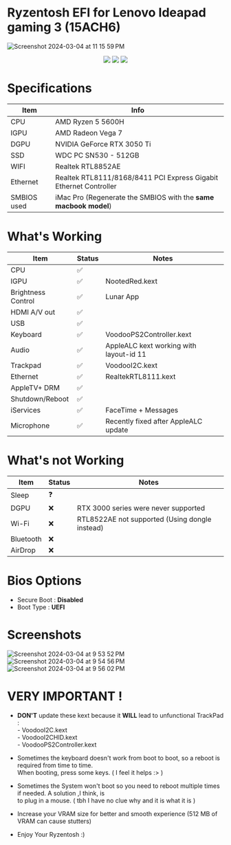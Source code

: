 # Ryzentosh EFI for Lenovo Ideapad gaming 3 (15ACH6)
![Screenshot 2024-03-04 at 11 15 59 PM](https://github.com/Mouadh-Jedli/ideapad-gaming-3-ryzentosh/assets/53920740/b4e5eba3-fc70-442b-9db0-631a83ccb743)

<div id="badges" align="center">
  <img src="https://img.shields.io/badge/OC-1.0.1-blue">
  <img src="https://img.shields.io/badge/macOS-Ventura_13.7-orange">
  <img src="https://img.shields.io/badge/macOS-Sonoma_14.1.1-green">
</div>

# Specifications

| Item  | Info  |
| ------------ | ------------ |
| CPU  |  AMD Ryzen 5 5600H |
| IGPU  |  AMD Radeon Vega 7 |
| DGPU | NVIDIA GeForce RTX 3050 Ti  |
| SSD | WDC PC SN530 - 512GB  |
| WIFI | Realtek RTL8852AE  |
| Ethernet  | Realtek RTL8111/8168/8411 PCI Express Gigabit Ethernet Controller  |
| SMBIOS used  | iMac Pro (Regenerate the SMBIOS with the **same macbook model**)  |

# What's Working

| Item | Status | Notes |
| --- | --- | --- |
| CPU | ✅ |   |
| IGPU | ✅ | NootedRed.kext |
| Brightness Control | ✅ | Lunar App |
| HDMI A/V out | ✅ |   |
| USB | ✅ |  |
| Keyboard | ✅ | VoodooPS2Controller.kext |
| Audio | ✅ | AppleALC kext working with layout-id 11 |
| Trackpad | ✅ | VoodooI2C.kext |
| Ethernet | ✅ | RealtekRTL8111.kext |
| AppleTV+ DRM | ✅ |  |
| Shutdown/Reboot | ✅ |   |
| iServices | ✅ | FaceTime + Messages  |
| Microphone | ✅ | Recently fixed after AppleALC update |

# What's not Working

| Item | Status | Notes |
| --- | --- | --- |
| Sleep | ❓ |  |
| DGPU | ❌ | RTX 3000 series were never supported |
| Wi-Fi | ❌ | RTL8522AE not supported (Using dongle instead) |
| Bluetooth | ❌ |  |
| AirDrop | ❌ |  |

# Bios Options

*   Secure Boot : **Disabled**
*   Boot Type : **UEFI**

# Screenshots

![Screenshot 2024-03-04 at 9 53 52 PM](https://github.com/Mouadh-Jedli/ideapad-gaming-3-ryzentosh/assets/53920740/e462de51-04b2-465e-aabc-f7e8b0e86be2)
<br>
![Screenshot 2024-03-04 at 9 54 56 PM](https://github.com/Mouadh-Jedli/ideapad-gaming-3-ryzentosh/assets/53920740/b6f84347-185f-4c2c-971d-03408263283d)
<br>
![Screenshot 2024-03-04 at 9 56 02 PM](https://github.com/Mouadh-Jedli/ideapad-gaming-3-ryzentosh/assets/53920740/497a6a2c-ac15-48f6-9c81-409d0541b8aa)


# VERY IMPORTANT !

*   **DON'T** update these kext because it **WILL** lead to unfunctional TrackPad :
  <br>- VoodooI2C.kext
  <br>- VoodooI2CHID.kext
  <br>- VoodooPS2Controller.kext

*   Sometimes the keyboard doesn't work from boot to boot, so a reboot is required from time to time.<br>
    When booting, press some keys. ( I feel it helps :> )

*   Sometimes the System won't boot so you need to reboot multiple times if needed. A solution ,I think, is<br>
    to plug in a mouse. ( tbh I have no clue why and it is what it is )

*   Increase your VRAM size for better and smooth experience (512 MB of VRAM can cause stutters)

*   Enjoy Your Ryzentosh :)
